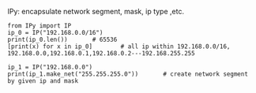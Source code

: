 IPy: encapsulate network segment, mask, ip type ,etc.
```angular2html
from IPy import IP
ip_0 = IP("192.168.0.0/16")       
print(ip_0.len())       # 65536
[print(x) for x in ip_0]        # all ip within 192.168.0.0/16, 192.168.0.0,192.168.0.1,192.168.0.2---192.168.255.255

ip_1 = IP("192.168.0.0")
print(ip_1.make_net("255.255.255.0"))       # create network segment by given ip and mask
```


